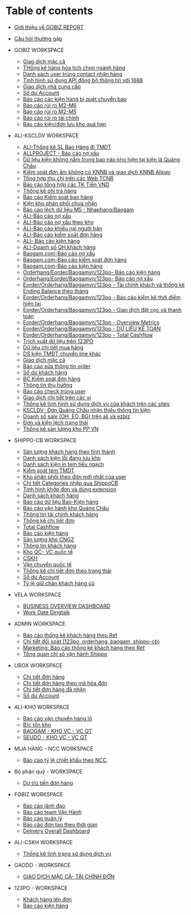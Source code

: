 # Table of contents
* [Giới thiệu về GOBIZ REPORT](README.md)
* [Câu hỏi thường gặp](FAQ.md)

* GOBIZ WORKSPACE
    * [Giao dịch mặc cả](https://datastudio.google.com/u/0/reporting/2a942a3d-0f0a-4343-9230-ed50d8f5542c/page/FRaxB)
    * [THống kê hàng hóa tích chọn ngành hàng](https://datastudio.google.com/u/0/reporting/cf9d776a-c810-4e0a-955e-91f2028b1994/page/tO0BC)
    * [Danh sách user trùng contact nhận hàng](https://datastudio.google.com/u/0/reporting/6503b4e0-1aad-4002-ad42-7b4c4c6aedc9/page/T3MkB)
    * [Tình hình sử dụng API đồng bộ thông tin với 1688](https://datastudio.google.com/u/0/reporting/a19b80d2-d547-405d-9325-173b33dd8434/page/T3MkB)
    * [Giao dịch nhà cung cấp](https://datastudio.google.com/u/0/reporting/070e1e13-573c-4673-a544-7213cd42302c/page/KSjjB)
    * [Số dư Account](https://datastudio.google.com/u/0/reporting/bba5ec69-d9a6-45d4-a1f9-3ee12d4a8209/page/P4BqB)
    * [Báo cáo các kiện hàng bị quét chuyển bao](https://datastudio.google.com/u/0/reporting/1e2d8bb7-936a-43a4-bc73-aa876368838f/page/P4BqB)
    * [Báo cáo rủi ro M2-M6](https://datastudio.google.com/u/0/reporting/2343ae7d-c141-4572-b3c9-07264842afdd/page/lQLLC)
    * [Báo cáo rủi ro M2-M5](https://datastudio.google.com/u/0/reporting/30d18062-8d4a-4a18-8b6a-05130696593f/page/P4BqB)
    * [Báo cáo rủi ro tài chính](https://datastudio.google.com/u/0/reporting/f9ddba6f-974c-4f26-aa31-d06ac027fd80/page/DpMLC)
    * [Báo cáo kiện/đơn lưu kho quá hạn](https://datastudio.google.com/u/0/reporting/b79e94cc-0ee4-44e8-8a02-1758abbf2382/page/o5BqB)

* ALI-KSCLDV WORKSPACE
    * [ALI-Thống kê SL Bao Hàng đi TMDT](https://datastudio.google.com/u/0/reporting/da9180be-0c92-4ea0-a216-ac370c9f3f36/page/P4BqB)
    * [ALLPROJECT - Báo cáo nợ xấu](https://datastudio.google.com/u/0/reporting/dcabab63-9beb-4e2c-ab12-516a7124515a/page/6H8nB)
    * [Dữ liệu kiện không nằm trong bao nào kho hiện tại kiện là Quảng Châu](https://datastudio.google.com/u/0/reporting/2cbda203-7bee-4fe7-a6d5-6f53c2a51e06/page/P4BqB)
    * [Kiểm soát đơn âm không có KNNB và giao dịch KNNB Alipay](https://datastudio.google.com/u/0/reporting/12d6f6fa-ec3e-487d-9fcb-9b2296d74e43/page/o5BqB)
    * [Tổng hợp thu chi trên các Web TCNB](https://datastudio.google.com/u/0/reporting/96df5d18-18a6-4105-8224-133bcf7ac72a/page/P4BqB)
    * [Báo cáo tổng hợp các TK Tiền VND](https://datastudio.google.com/u/0/reporting/7a96c18a-68a3-4301-8b0e-f46a3b93ed15/page/P4BqB)
    * [Thống kê phí trả hàng](https://datastudio.google.com/u/0/reporting/7b56b1d0-0ffb-4ca1-9db5-9e655e4ff21f/page/P4BqB)
    * [Báo cáo Kiểm soát bao hàng](https://datastudio.google.com/u/0/reporting/ee41c5ea-7904-4209-b66b-d6c8488fb860/page/P4BqB)
    * [Kiện kho phân phối chưa nhận](https://datastudio.google.com/u/0/reporting/aaa96acd-d0f0-4ab1-8f07-75e8b2c4347d/page/P4BqB)
    * [Báo cáo lệch dữ liệu M5 - Nhaphang/Baogam](https://datastudio.google.com/u/0/reporting/610a36d6-195e-40af-a1b7-5182741293bd/page/P4BqB)
    * [ALI-Báo cáo nợ xấu](https://datastudio.google.com/u/0/reporting/6f46b222-8e31-44df-a7e4-547ef800e3aa/page/UoUoB)
    * [ALI-Báo cáo nợ xấu theo kho](https://datastudio.google.com/u/0/reporting/acac2753-712a-4e6a-bf69-6137b643ed4b/page/6H8nB)
    * [ALI-Báo cáo khiếu nại người bán](https://datastudio.google.com/u/0/reporting/16a0075d-bd6b-402e-9d48-47b30a7a76be/page/QAEqB)
    * [ALI-Báo cáo kiểm soát đơn hàng](https://datastudio.google.com/u/0/reporting/fec01857-856f-4c9e-8e16-552139aa7b32/page/P4BqB)
    * [ALI- Báo cáo kiện hàng](https://datastudio.google.com/u/0/reporting/663e41db-d232-490a-a74c-54a2d3fa519d/page/QAEqB)
    * [ALI-Doanh số QH khách hàng](https://datastudio.google.com/u/0/reporting/9edb3ff7-377f-468d-b4e7-d91ccf1d79fe/page/o5BqB)
    * [Baogam.com-Báo cáo nợ xấu](https://datastudio.google.com/u/0/reporting/b831eb56-58ef-4dfe-8587-1eb5a2b87c9d/page/S3ypB)
    * [Baogam.com-Báo cáo kiểm soát đơn hàng](https://datastudio.google.com/u/0/reporting/13239218-bd13-4fba-ae15-28449f2f0dce/page/P4BqB)
    * [Baogam.com-Báo cáo kiện hàng](https://datastudio.google.com/u/0/reporting/336c52c5-68e4-4ac4-aec2-eac30d7be53f/page/QAEqB/edit)
    * [Orderhang/Eorder/Baogamvn/123po- Báo cáo kiện hàng](https://datastudio.google.com/reporting/db6f00ae-7d5b-4dd3-9a63-862dc0561217/page/P4BqB)
    * [Orderhang/Eorder/Baogamvn/123po- Báo cáo nợ xấu](https://datastudio.google.com/u/0/reporting/43d8d01f-855f-4376-a0ee-974f83f797fd/page/6H8nB)
    * [Eorder/Orderhang/Baogamvn/123po - Tài chính khách và thống kê Ending Balance theo tháng](https://datastudio.google.com/reporting/d751d180-fc6e-4d79-82af-0b7fdde3b9ae/page/vFMoB)
    * [Eorder/Orderhang/Baogamvn/123po - Báo cáo kiểm kê thời điểm hiện tại](https://datastudio.google.com/reporting/76ab7fc7-a3f5-4a63-b9e0-0fe7bba0c58d/page/SEiqB)
    * [Eorder/Orderhang/Baogamvn/123po - Giao dịch đặt cọc và thanh toán](https://datastudio.google.com/reporting/299608df-1754-4734-830c-4ba3bb12e93e/page/EVKoB)
    * [Eorder/Orderhang/Baogamvn/123po - Overview Metrics](https://datastudio.google.com/reporting/e7d87678-999e-4df9-bb28-fc10c228d347/page/CiXqB)
    * [Eorder/Orderhang/Baogamvn/123po - DỮ LIỆU KẾ TOÁN](https://datastudio.google.com/reporting/0b752ec5-6cb1-4d17-9647-4d9242ad4919/page/rYZqB)
    * [Eorder/Orderhang/Baogamvn/123po - Total Cashflow](https://datastudio.google.com/reporting/c2744be1-d748-46a0-99ab-83530d7f271c/page/UlXqB)
    * [Trích xuất dữ liệu trên 123PO](https://datastudio.google.com/reporting/debd2791-f6b5-435b-9641-2e0d2a00f750/page/o5BqB)
    * [Dữ liệu chi tiết mua hàng](https://datastudio.google.com/u/0/reporting/c6c687bc-a59c-48e9-a12c-bf6a9d2d0c57/page/o5BqB)
    * [DS kiện TMĐT chuyển line khác](https://datastudio.google.com/u/0/reporting/7cdd2992-6798-43d4-8b6f-3733a3f7fd4d/page/2NAAC)
    * [Giao dịch mặc cả](https://datastudio.google.com/reporting/1d1327f8-9b26-4730-9777-228c3eb3b293/page/FRaxB/edit)
    * [Báo cáo sửa thông tin order](https://datastudio.google.com/reporting/149362f7-167c-4256-92d5-808cd78c45fe/page/q6zpB)
    * [Số dư khách hàng](https://datastudio.google.com/u/0/reporting/d690a0aa-263e-4ee7-9d16-4c1a27388b03/page/PojGC)
    * [BC Kiểm soát đơn hàng](https://datastudio.google.com/reporting/9caea7d5-df19-4bfb-b295-e101a7c84e68/page/P4BqB/edit)
    * [Thông tin thụ hưởng](https://datastudio.google.com/reporting/f66b29bb-a3c2-4dbe-9550-9baf4c2c7852/page/H3XHC)
    * [Báo cáo check trùng user](https://datastudio.google.com/u/0/reporting/f89589e3-5aad-48d0-bf70-f4a99d256ea3/page/P4BqB/edit)
    * [Giao dịch chi tiết trên các ví](https://datastudio.google.com/u/0/reporting/40fa7f10-94e5-457d-b15b-413889d82560/page/o5BqB/edit)
    * [Thống kê tình hình sử dụng dịch vụ của khách trên các sites](https://datastudio.google.com/u/0/reporting/ae6fa5c5-01f8-47c2-bb58-0863e0604577/page/P4BqB)
    * [KSCLDV- Đơn Quảng Châu nhận thiếu thông tin kiện](https://datastudio.google.com/u/0/reporting/754b4117-3d00-47bb-ac44-998d08acccb6/page/P4BqB)
    * [Doanh số sale (OH, EO, BG) trên ali và ezbiz](https://datastudio.google.com/u/0/reporting/d5fc3db7-1891-4c1c-b1f7-21fbb53606ba/page/P4BqB/edit)
    * [Đơn và kiện lệch trạng thái](https://datastudio.google.com/u/0/reporting/ea2c321c-70bf-479f-a6d0-423129015af3/page/I9YLC)
    * [Thống kê sản lượng kho PP VN](https://datastudio.google.com/u/0/reporting/2781e1ab-f6d8-4713-9d17-00a54d6c4276/page/P4BqB)

* SHIPPO-CB WORKSPACE
    * [Sản lượng khách hàng theo tỉnh thành](https://datastudio.google.com/u/0/reporting/50006ab3-964c-4ceb-833f-573065bcd7a0/page/P4BqB)
    * [Danh sách kiện lỗi đang lưu kho](https://datastudio.google.com/u/0/reporting/32718c67-f876-44c5-8ad0-d781dd4eeb18/page/DGpCC)
    * [Danh sách kiện in tem tiểu ngạch](https://datastudio.google.com/u/0/reporting/682b49a8-d62e-4da9-a589-a92b8e50664d/page/S7lvB)
    * [Kiểm soát tem TMDT](https://datastudio.google.com/u/0/reporting/c38eb489-893a-4fe1-92ce-e2910884bc64/page/P4BqB)
    * [Kho phân phối theo đơn mới nhất của user](https://datastudio.google.com/u/0/reporting/57bd4b28-09db-4beb-a30f-aa7e7bf6053a/page/P4BqB)
    * [Chi tiết Categories nhập qua ShippoCB](https://datastudio.google.com/u/0/reporting/ccee7a0a-77f3-40f2-a4ac-a89c2a3c0cfb/page/jlz9B)
    * [Tình hình khớp đơn và dùng extension](https://datastudio.google.com/u/0/reporting/e7291ad4-b579-4a5f-9428-642aee359b8f/page/sSunB)
    * [Danh sách khách hàng](https://datastudio.google.com/u/0/reporting/459ba16b-772e-4362-bd2a-fe2bc23d38b1/page/P4BqB/edit)
    * [Báo cáo dữ liệu Bao-Kiện hàng](https://datastudio.google.com/u/0/reporting/ee96051e-d8ea-470b-99b3-3eab6b9ad0d6/page/EukGC)
    * [Báo cáo vận hành kho Quảng Châu](https://datastudio.google.com/u/0/reporting/4cacb150-dde1-42ee-bc58-d00cf08b92c8/page/CnXHC)
    * [Thông tin tài chính khách hàng](https://datastudio.google.com/u/0/reporting/8d97cfeb-0aae-4592-84dd-e4eaefd9e197/page/P4BqB)
    * [Thống kê chi tiết đơn](https://datastudio.google.com/u/0/reporting/522f8ecd-4e9b-4728-bde0-44c265063e18/page/P4BqB)
    * [Total Cashflow](https://datastudio.google.com/u/0/reporting/1a73cbd2-57f3-401c-9adb-82c485fd0bb1/page/OsLoB)
    * [Báo cáo kiện hàng](https://datastudio.google.com/u/0/reporting/c54b4499-5d89-4415-9c92-9072a9cb10a2/page/9i2GC) 
    * [Sản lượng kho CNGZ](https://datastudio.google.com/u/0/reporting/f4ae22e2-ebc4-4dcf-82a8-d762c2d0c212/page/ojLIC)
    * [Thông tin khách hàng](https://datastudio.google.com/u/0/reporting/7efac5bc-9b7a-4df9-a3db-fdd2d2118447/page/KWTHC)
    * [Kho QC- VC quốc tế](https://datastudio.google.com/u/0/reporting/923fc503-b49c-4b44-92f2-883da0b54a6a/page/kmTHC)
    * [CSKH](https://datastudio.google.com/u/0/reporting/6f51c0e2-b688-40bb-800e-1c416eecb6c1/page/23jHC)
    * [Vận chuyển quốc tế](https://datastudio.google.com/u/0/reporting/72a0c94c-2207-4a6b-89b4-0b2066f4153e/page/P4BqB)
    * [Thống kê chi tiết đơn theo trạng thái](https://datastudio.google.com/u/0/reporting/f1a6d96e-0aa3-4549-8191-a328d22c1bf5/page/82aIC/edit)
    * [Số dư Account](https://datastudio.google.com/u/0/reporting/67e23aba-efb0-4cd1-bf21-097015eb3ab1/page/P4BqB)
    * [Tỷ lệ giữ chân khách hàng cũ](https://datastudio.google.com/u/0/reporting/6a328c3d-2273-4364-b5fd-9934422e7c61/page/EdHOC)
* VELA WORKSPACE
    * [BUSINESS OVERVIEW DASHBOARD](https://datastudio.google.com/reporting/3cf9087a-d3d9-4db2-a9aa-5065a4c06fde/page/TZ1uB)
    * [Work Date Dingtalk](https://datastudio.google.com/u/0/reporting/a0bc3318-7488-439c-917e-b557c9631383/page/o5BqB)
* ADMIN WORKSPACE
    * [Báo cáo thống kê khách hàng theo Ref](https://datastudio.google.com/reporting/99df5ec0-2170-46a4-b215-d13346749936/page/o5BqB)
    * [Chi tiết đối soát (123po, orderhang, baogam, shippo-cb)](https://datastudio.google.com/u/0/reporting/c8df5269-bac8-4f74-900b-29079072bb65/page/7UXLC)
    * [Marketing: Báo cáo thống kê khách hàng theo Ref](https://datastudio.google.com/reporting/3979ab98-3fdd-495e-bde9-47d5e1836570)
    * [Tổng quan chỉ số vận hành Shippo](https://datastudio.google.com/u/0/reporting/0d0a103a-a703-4972-af2a-d1ddcabd15c5/page/P4BqB/edit)
* UBOX WORKSPACE
    * [Chi tiết đơn hàng](https://datastudio.google.com/u/0/reporting/19f66b85-f682-492f-9e83-46f12af1f614/page/o5BqB)
    * [Chi tiết đơn hàng theo mã hóa đơn](https://datastudio.google.com/u/0/reporting/a0294be7-4760-4b12-9a7a-683c05fa3c17/page/P4BqB)
    * [Chi tiết đơn hàng đã nhận](https://datastudio.google.com/u/0/reporting/5af327ed-f679-4eec-85e3-cac824b0cb26/page/Nb1BC)
    * [Số dư Account](https://datastudio.google.com/u/0/reporting/340416ed-414c-4dd2-bcfe-b8a2717deb42/page/P4BqB)
* ALI-KHO WORKSPACE
    * [Báo cáo vận chuyển hàng lô](https://datastudio.google.com/u/0/reporting/fe0d6f78-dcbe-4a37-a034-ac05fa73778f/page/P4BqB)
    * [B/c tồn kho](https://datastudio.google.com/reporting/78d12ee4-bf04-4540-be74-9496ee89b9c9/page/ejLpB)
    * [BAOGAM - KHO VC - VC QT](https://datastudio.google.com/u/0/reporting/02fdb948-770f-4639-af5b-f7fcffa3f16d/page/jHroB)
    * [SEUDO - KHO VC - VC QT](https://datastudio.google.com/reporting/da359a99-60a5-43bf-a507-f5f7cf3e2408/page/3hxoB)
* MUA HÀNG - NCC WORKSPACE
    * [Báo cáo tỷ lệ chiết khấu theo NCC](https://datastudio.google.com/u/0/reporting/b49c3a2b-e15b-48fc-bbd4-d7997619f191/page/P4BqB)
* Bộ phận quỹ - WORKSPACE
    * [Dự trù tiền đơn hàng](https://datastudio.google.com/u/0/reporting/6c20ba28-32eb-4eaa-85ae-aa9701d1d611/page/P4BqB)
* FOBIZ WORKSPACE
    * [Báo cáo lãnh đạo](https://datastudio.google.com/u/0/reporting/f8211c7f-0523-4406-b12a-48f6017b4e18/page/o5BqB)
    * [Báo cáo team Vận Hành](https://datastudio.google.com/u/0/reporting/5eac4a6e-78fc-443b-b866-be0a13e2d1f1/page/2nF6B)
    * [Báo cáo quản lý](https://datastudio.google.com/u/0/reporting/60611df8-9350-4c33-827a-d042bbabca2c/page/o5BqB)
    * [Báo cáo đơn tạo theo thời gian](https://datastudio.google.com/u/0/reporting/e5b4d7a7-a0ba-4b65-85fe-4e413e97bc4e/page/P4BqB)
    * [Delivery Overall Dashboard](https://datastudio.google.com/u/0/reporting/0f708257-8e42-4637-80c2-934fccf51786/page/o5BqB)
* ALI-CSKH WORKSPACE
    * [Thống kê tình trạng sử dụng dịch vụ](https://datastudio.google.com/u/0/reporting/39182934-57de-4b7c-a675-c3b04da5dd2e/page/rRYIC)
* GAODO - WORKSPACE
    * [GIAO DỊCH MẶC CẢ- TÀI CHÍNH ĐƠN](https://datastudio.google.com/u/0/reporting/8aadaf9c-3059-4a43-a7d7-0527936ec098/page/P4BqB)
* 123PO - WORKSPACE
    * [Khách hàng lên đơn](https://datastudio.google.com/u/0/reporting/a869d199-7491-45af-89d3-bb89755e5a7f/page/23jHC)
    * [Báo cáo kiện hàng](https://datastudio.google.com/u/0/reporting/2ed9bb71-9d4b-44c9-a489-8aa7f916e192/page/zhQKC)
